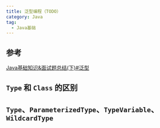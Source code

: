 ```yaml
---
title: 泛型编程（TODO）
category: Java
tag:
  - Java基础
---
```


## 参考
[Java基础知识&面试题总结(下)#泛型](/java/basis/java-basic-questions-03.html#泛型)

## `Type` 和 `Class` 的区别

## `Type`、`ParameterizedType`、`TypeVariable`、`WildcardType`